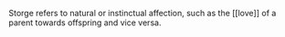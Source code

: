 Storge refers to natural or instinctual affection, such as the [[love]] of a parent towards offspring and vice versa.
